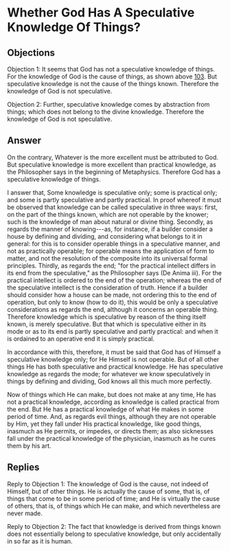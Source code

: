 # Whether God Has A Speculative Knowledge Of Things?

## Objections

Objection 1: It seems that God has not a speculative knowledge of things. For the knowledge of God is the cause of things, as shown above [103](A[8]). But speculative knowledge is not the cause of the things known. Therefore the knowledge of God is not speculative.

Objection 2: Further, speculative knowledge comes by abstraction from things; which does not belong to the divine knowledge. Therefore the knowledge of God is not speculative.

## Answer

On the contrary, Whatever is the more excellent must be attributed to God. But speculative knowledge is more excellent than practical knowledge, as the Philosopher says in the beginning of Metaphysics. Therefore God has a speculative knowledge of things.

I answer that, Some knowledge is speculative only; some is practical only; and some is partly speculative and partly practical. In proof whereof it must be observed that knowledge can be called speculative in three ways: first, on the part of the things known, which are not operable by the knower; such is the knowledge of man about natural or divine thing. Secondly, as regards the manner of knowing---as, for instance, if a builder consider a house by defining and dividing, and considering what belongs to it in general: for this is to consider operable things in a speculative manner, and not as practically operable; for operable means the application of form to matter, and not the resolution of the composite into its universal formal principles. Thirdly, as regards the end; "for the practical intellect differs in its end from the speculative," as the Philosopher says (De Anima iii). For the practical intellect is ordered to the end of the operation; whereas the end of the speculative intellect is the consideration of truth. Hence if a builder should consider how a house can be made, not ordering this to the end of operation, but only to know (how to do it), this would be only a speculative considerations as regards the end, although it concerns an operable thing. Therefore knowledge which is speculative by reason of the thing itself known, is merely speculative. But that which is speculative either in its mode or as to its end is partly speculative and partly practical: and when it is ordained to an operative end it is simply practical.

In accordance with this, therefore, it must be said that God has of Himself a speculative knowledge only; for He Himself is not operable. But of all other things He has both speculative and practical knowledge. He has speculative knowledge as regards the mode; for whatever we know speculatively in things by defining and dividing, God knows all this much more perfectly.

Now of things which He can make, but does not make at any time, He has not a practical knowledge, according as knowledge is called practical from the end. But He has a practical knowledge of what He makes in some period of time. And, as regards evil things, although they are not operable by Him, yet they fall under His practical knowledge, like good things, inasmuch as He permits, or impedes, or directs them; as also sicknesses fall under the practical knowledge of the physician, inasmuch as he cures them by his art.

## Replies

Reply to Objection 1: The knowledge of God is the cause, not indeed of Himself, but of other things. He is actually the cause of some, that is, of things that come to be in some period of time; and He is virtually the cause of others, that is, of things which He can make, and which nevertheless are never made.

Reply to Objection 2: The fact that knowledge is derived from things known does not essentially belong to speculative knowledge, but only accidentally in so far as it is human.